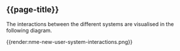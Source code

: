 ## {{page-title}}

The interactions between the different systems are visualised in the following diagram.

{{render:nme-new-user-system-interactions.png}}